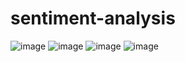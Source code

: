 
# sentiment-analysis
![image](https://github.com/navyaan123/sentiment-analysis/assets/92245202/ee964a71-7d05-4a90-8f04-d79c430bf5fa)
![image](https://github.com/navyaan123/sentiment-analysis/assets/92245202/eff8f73c-eeb7-4ea3-81f6-d99e316c5993)
![image](https://github.com/navyaan123/sentiment-analysis/assets/92245202/54c72fd8-4c0a-44d8-ab33-386532ae0989)
![image](https://github.com/navyaan123/sentiment-analysis/assets/92245202/20673329-4056-4658-aac6-12f8e8a3e13b)

